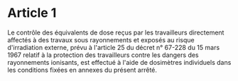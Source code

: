 # Article 1

Le contrôle des équivalents de dose reçus par les travailleurs directement affectés à des travaux sous rayonnements et exposés au risque d'irradiation externe, prévu à l'article 25 du décret n° 67-228 du 15 mars 1967 relatif à la protection des travailleurs contre les dangers des rayonnements ionisants, est effectué à l'aide de dosimètres individuels dans les conditions fixées en annexes du présent arrêté.
